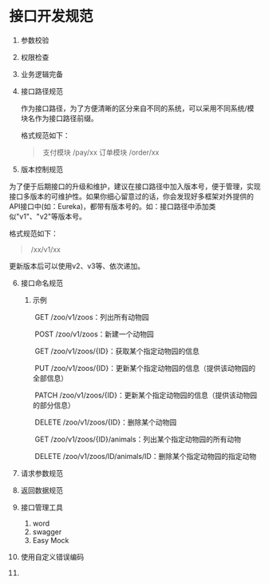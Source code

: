 # 接口开发规范

1. 参数校验

2. 权限检查

3. 业务逻辑完备

4. 接口路径规范

   ​    作为接口路径，为了方便清晰的区分来自不同的系统，可以采用不同系统/模块名作为接口路径前缀。

   格式规范如下：

   > ​    支付模块   /pay/xx     订单模块  /order/xx

5.   版本控制规范

   ​    为了便于后期接口的升级和维护，建议在接口路径中加入版本号，便于管理，实现接口多版本的可维护性。如果你细心留意过的话，你会发现好多框架对外提供的API接口中(如：Eureka)，都带有版本号的。如：接口路径中添加类似"v1"、"v2"等版本号。

   格式规范如下：

   > ​      /xx/v1/xx

   更新版本后可以使用v2、v3等、依次递加。

6. 接口命名规范

   1. 示例

      ​    GET /zoo/v1/zoos：列出所有动物园

      ​    POST /zoo/v1/zoos：新建一个动物园

      ​    GET /zoo/v1/zoos/{ID}：获取某个指定动物园的信息

      ​    PUT /zoo/v1/zoos/{ID}：更新某个指定动物园的信息（提供该动物园的全部信息）

      ​    PATCH /zoo/v1/zoos/{ID}：更新某个指定动物园的信息（提供该动物园的部分信息）

      ​    DELETE /zoo/v1/zoos/{ID}：删除某个动物园

      ​    GET /zoo/v1/zoos/{ID}/animals：列出某个指定动物园的所有动物

      ​    DELETE /zoo/v1/zoos/ID/animals/ID：删除某个指定动物园的指定动物

7. 请求参数规范

8. 返回数据规范

9. 接口管理工具

   1. word
   2. swagger
   3. Easy Mock

10. 使用自定义错误编码

11. 